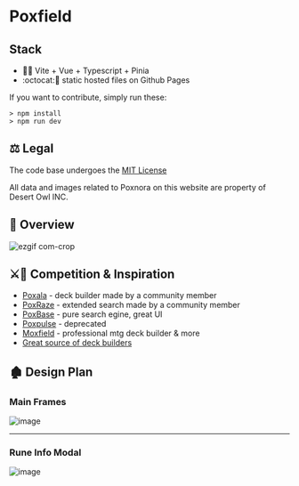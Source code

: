 # Poxfield


## Stack
- :green_heart::pineapple: Vite + Vue + Typescript + Pinia
- :octocat::page_facing_up: static hosted files on Github Pages

If you want to contribute, simply run these:
```
> npm install
> npm run dev
```

## ⚖️ Legal

The code base undergoes the [MIT License](https://github.com/sebakocz/poxfield/blob/master/LICENSE.md)

All data and images related to Poxnora on this website are property of Desert Owl INC.

## :eyes: Overview

![ezgif com-crop](https://user-images.githubusercontent.com/44639352/227735609-4fad0cab-7aad-48c2-a1dc-dd1708d01b09.gif)

## :crossed_swords::saxophone: Competition & Inspiration
- [Poxala](https://poxala-fa4ce.web.app/runes) - deck builder made by a community member
- [PoxRaze](https://blacr7.github.io/PoxRaze/) - extended search made by a community member
- [PoxBase](https://poxbase.net/) - pure search egine, great UI
- [Poxpulse](https://github.com/winsomniak/poxpulse.com) - deprecated
- [Moxfield](https://www.moxfield.com/) - professional mtg deck builder & more
- [Great source of deck builders](https://www.similarweb.com/website/moxfield.com/competitors/)

## :derelict_house: Design Plan

### Main Frames
![image](https://user-images.githubusercontent.com/44639352/224578422-33b2be7c-fef2-48c4-ba4c-0792e41e8472.png)

---
### Rune Info Modal
![image](https://user-images.githubusercontent.com/44639352/226126402-63fd0646-9b6d-4151-9e85-b3b5cb1f6580.png)
